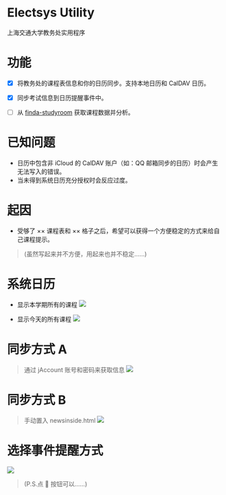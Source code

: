 # Electsys Utility

上海交通大学教务处实用程序

# 功能

 - [x]  将教务处的课程表信息和你的日历同步。支持本地日历和 CalDAV 日历。

 - [x]  同步考试信息到日历提醒事件中。

 - [ ]  从 [finda-studyroom](https://github.com/yuxiqian/finda-studyroom) 获取课程数据并分析。


# 已知问题

* 日历中包含非 iCloud 的 CalDAV 账户（如：QQ 邮箱同步的日历）时会产生无法写入的错误。
* 当未得到系统日历充分授权时会反应过度。

# 起因
* 受够了 ×× 课程表和 ×× 格子之后，希望可以获得一个方便稳定的方式来给自己课程提示。
> (虽然写起来并不方便，用起来也并不稳定……)

# 系统日历
* 显示本学期所有的课程
![](https://raw.githubusercontent.com/yuxiqian/Electsys-Utility/master/Electsys%20Utility/Screenshots/系统日历1.PNG)

* 显示今天的所有课程
![](https://raw.githubusercontent.com/yuxiqian/Electsys-Utility/master/Electsys%20Utility/Screenshots/系统日历2.PNG)


# 同步方式 A
> 通过 jAccount 账号和密码来获取信息
![](https://raw.githubusercontent.com/yuxiqian/Electsys-Utility/master/Electsys%20Utility/Screenshots/登录界面.png)

# 同步方式 B
> 手动置入 newsinside.html
![](https://raw.githubusercontent.com/yuxiqian/Electsys-Utility/master/Electsys%20Utility/Screenshots/手动置入页面.png)

# 选择事件提醒方式
![](https://raw.githubusercontent.com/yuxiqian/Electsys-Utility/master/Electsys%20Utility/Screenshots/同步页面.png)
> (P.S.点 🎲 按钮可以……)
